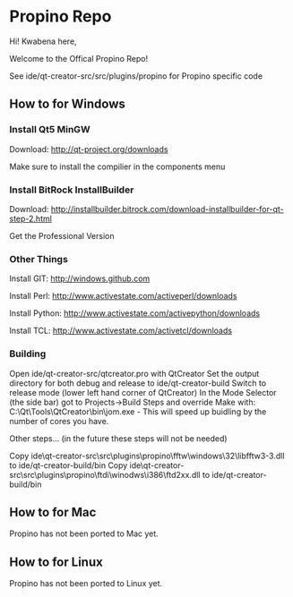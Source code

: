 # Propino Repo

Hi! Kwabena here,

Welcome to the Offical Propino Repo!

See ide/qt-creator-src/src/plugins/propino for Propino specific code

## How to for Windows

### Install Qt5 MinGW

Download: http://qt-project.org/downloads
  
Make sure to install the compilier in the components menu

### Install BitRock InstallBuilder

Download: http://installbuilder.bitrock.com/download-installbuilder-for-qt-step-2.html
  
Get the Professional Version
    
### Other Things
  
Install GIT: http://windows.github.com

Install Perl: http://www.activestate.com/activeperl/downloads

Install Python: http://www.activestate.com/activepython/downloads

Install TCL: http://www.activestate.com/activetcl/downloads

### Building
  
  Open ide/qt-creator-src/qtcreator.pro with QtCreator
  Set the output directory for both debug and release to ide/qt-creator-build
  Switch to release mode (lower left hand corner of QtCreator)
  In the Mode Selector (the side bar) got to Projects->Build Steps and override Make with:
  C:\Qt\Tools\QtCreator\bin\jom.exe - This will speed up buidling by the number of cores you have.

Other steps... (in the future these steps will not be needed)

Copy ide\qt-creator-src\src\plugins\propino\fftw\windows\32\libfftw3-3.dll to ide/qt-creator-build/bin
Copy ide\qt-creator-src\src\plugins\propino\ftdi\winodws\i386\ftd2xx.dll to ide/qt-creator-build/bin

## How to for Mac

Propino has not been ported to Mac yet.

## How to for Linux

Propino has not been ported to Linux yet.
